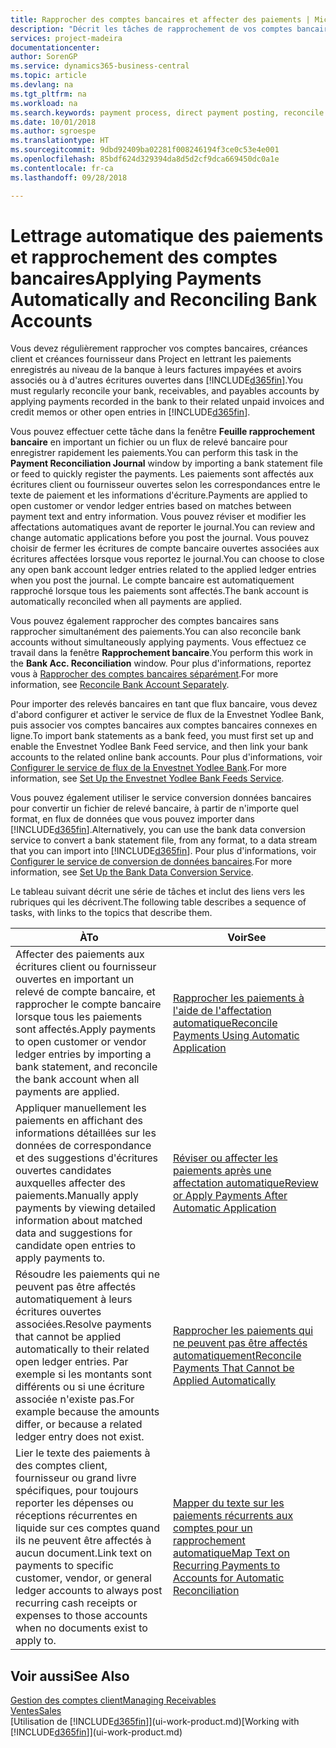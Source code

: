 ```yaml
---
title: Rapprocher des comptes bancaires et affecter des paiements | Microsoft Docs
description: "Décrit les tâches de rapprochement de vos comptes bancaires, client et fournisseur, reporter des règlements ou des frais et affecter des paiements automatiquement."
services: project-madeira
documentationcenter: 
author: SorenGP
ms.service: dynamics365-business-central
ms.topic: article
ms.devlang: na
ms.tgt_pltfrm: na
ms.workload: na
ms.search.keywords: payment process, direct payment posting, reconcile payment, expenses, cash receipts
ms.date: 10/01/2018
ms.author: sgroespe
ms.translationtype: HT
ms.sourcegitcommit: 9dbd92409ba02281f008246194f3ce0c53e4e001
ms.openlocfilehash: 85bdf624d329394da8d5d2cf9dca669450dc0a1e
ms.contentlocale: fr-ca
ms.lasthandoff: 09/28/2018

---
```

# <a name="applying-payments-automatically-and-reconciling-bank-accounts"></a><span data-ttu-id="0face-103">Lettrage automatique des paiements et rapprochement des comptes bancaires</span><span class="sxs-lookup"><span data-stu-id="0face-103">Applying Payments Automatically and Reconciling Bank Accounts</span></span>
<span data-ttu-id="0face-104">Vous devez régulièrement rapprocher vos comptes bancaires, créances client et créances fournisseur dans Project en lettrant les paiements enregistrés au niveau de la banque à leurs factures impayées et avoirs associés ou à d'autres écritures ouvertes dans [!INCLUDE[d365fin](includes/d365fin_long_md.md)].</span><span class="sxs-lookup"><span data-stu-id="0face-104">You must regularly reconcile your bank, receivables, and payables accounts by applying payments recorded in the bank to their related unpaid invoices and credit memos or other open entries in [!INCLUDE[d365fin](includes/d365fin_long_md.md)].</span></span>  

<span data-ttu-id="0face-105">Vous pouvez effectuer cette tâche dans la fenêtre **Feuille rapprochement bancaire** en important un fichier ou un flux de relevé bancaire pour enregistrer rapidement les paiements.</span><span class="sxs-lookup"><span data-stu-id="0face-105">You can perform this task in the **Payment Reconciliation Journal** window by importing a bank statement file or feed to quickly register the payments.</span></span> <span data-ttu-id="0face-106">Les paiements sont affectés aux écritures client ou fournisseur ouvertes selon les correspondances entre le texte de paiement et les informations d'écriture.</span><span class="sxs-lookup"><span data-stu-id="0face-106">Payments are applied to open customer or vendor ledger entries based on matches between payment text and entry information.</span></span> <span data-ttu-id="0face-107">Vous pouvez réviser et modifier les affectations automatiques avant de reporter le journal.</span><span class="sxs-lookup"><span data-stu-id="0face-107">You can review and change automatic applications before you post the journal.</span></span> <span data-ttu-id="0face-108">Vous pouvez choisir de fermer les écritures de compte bancaire ouvertes associées aux écritures affectées lorsque vous reportez le journal.</span><span class="sxs-lookup"><span data-stu-id="0face-108">You can choose to close any open bank account ledger entries related to the applied ledger entries when you post the journal.</span></span> <span data-ttu-id="0face-109">Le compte bancaire est automatiquement rapproché lorsque tous les paiements sont affectés.</span><span class="sxs-lookup"><span data-stu-id="0face-109">The bank account is automatically reconciled when all payments are applied.</span></span>

<span data-ttu-id="0face-110">Vous pouvez également rapprocher des comptes bancaires sans rapprocher simultanément des paiements.</span><span class="sxs-lookup"><span data-stu-id="0face-110">You can also reconcile bank accounts without simultaneously applying payments.</span></span> <span data-ttu-id="0face-111">Vous effectuez ce travail dans la fenêtre **Rapprochement bancaire**.</span><span class="sxs-lookup"><span data-stu-id="0face-111">You perform this work in the **Bank Acc. Reconciliation** window.</span></span> <span data-ttu-id="0face-112">Pour plus d'informations, reportez vous à [Rapprocher des comptes bancaires séparément](bank-how-reconcile-bank-accounts-separately.md).</span><span class="sxs-lookup"><span data-stu-id="0face-112">For more information, see [Reconcile Bank Account Separately](bank-how-reconcile-bank-accounts-separately.md).</span></span>   

<span data-ttu-id="0face-113">Pour importer des relevés bancaires en tant que flux bancaire, vous devez d'abord configurer et activer le service de flux de la Envestnet Yodlee Bank, puis associer vos comptes bancaires aux comptes bancaires connexes en ligne.</span><span class="sxs-lookup"><span data-stu-id="0face-113">To import bank statements as a bank feed, you must first set up and enable the Envestnet Yodlee Bank Feed service, and then link your bank accounts to the related online bank accounts.</span></span> <span data-ttu-id="0face-114">Pour plus d'informations, voir [Configurer le service de flux de la Envestnet Yodlee Bank](bank-how-setup-bank-statement-service.md).</span><span class="sxs-lookup"><span data-stu-id="0face-114">For more information, see [Set Up the Envestnet Yodlee Bank Feeds Service](bank-how-setup-bank-statement-service.md).</span></span>  

<span data-ttu-id="0face-115">Vous pouvez également utiliser le service conversion données bancaires pour convertir un fichier de relevé bancaire, à partir de n'importe quel format, en flux de données que vous pouvez importer dans [!INCLUDE[d365fin](includes/d365fin_long_md.md)].</span><span class="sxs-lookup"><span data-stu-id="0face-115">Alternatively, you can use the bank data conversion service to convert a bank statement file, from any format, to a data stream that you can import into [!INCLUDE[d365fin](includes/d365fin_long_md.md)].</span></span> <span data-ttu-id="0face-116">Pour plus d'informations, voir [Configurer le service de conversion de données bancaires](bank-how-setup-bank-data-conversion-service.md).</span><span class="sxs-lookup"><span data-stu-id="0face-116">For more information, see [Set Up the Bank Data Conversion Service](bank-how-setup-bank-data-conversion-service.md).</span></span>  

<span data-ttu-id="0face-117">Le tableau suivant décrit une série de tâches et inclut des liens vers les rubriques qui les décrivent.</span><span class="sxs-lookup"><span data-stu-id="0face-117">The following table describes a sequence of tasks, with links to the topics that describe them.</span></span>  

| <span data-ttu-id="0face-118">À</span><span class="sxs-lookup"><span data-stu-id="0face-118">To</span></span> | <span data-ttu-id="0face-119">Voir</span><span class="sxs-lookup"><span data-stu-id="0face-119">See</span></span> |
| --- | --- |
| <span data-ttu-id="0face-120">Affecter des paiements aux écritures client ou fournisseur ouvertes en important un relevé de compte bancaire, et rapprocher le compte bancaire lorsque tous les paiements sont affectés.</span><span class="sxs-lookup"><span data-stu-id="0face-120">Apply payments to open customer or vendor ledger entries by importing a bank statement, and reconcile the bank account when all payments are applied.</span></span> |[<span data-ttu-id="0face-121">Rapprocher les paiements à l'aide de l'affectation automatique</span><span class="sxs-lookup"><span data-stu-id="0face-121">Reconcile Payments Using Automatic Application</span></span>](receivables-how-reconcile-payments-auto-application.md) |
| <span data-ttu-id="0face-122">Appliquer manuellement les paiements en affichant des informations détaillées sur les données de correspondance et des suggestions d'écritures ouvertes candidates auxquelles affecter des paiements.</span><span class="sxs-lookup"><span data-stu-id="0face-122">Manually apply payments by viewing detailed information about matched data and suggestions for candidate open entries to apply payments to.</span></span> |[<span data-ttu-id="0face-123">Réviser ou affecter les paiements après une affectation automatique</span><span class="sxs-lookup"><span data-stu-id="0face-123">Review or Apply Payments After Automatic Application</span></span>](receivables-how-review-apply-payments-auto-application.md) |
| <span data-ttu-id="0face-124">Résoudre les paiements qui ne peuvent pas être affectés automatiquement à leurs écritures ouvertes associées.</span><span class="sxs-lookup"><span data-stu-id="0face-124">Resolve payments that cannot be applied automatically to their related open ledger entries.</span></span> <span data-ttu-id="0face-125">Par exemple si les montants sont différents ou si une écriture associée n'existe pas.</span><span class="sxs-lookup"><span data-stu-id="0face-125">For example because the amounts differ, or because a related ledger entry does not exist.</span></span> |[<span data-ttu-id="0face-126">Rapprocher les paiements qui ne peuvent pas être affectés automatiquement</span><span class="sxs-lookup"><span data-stu-id="0face-126">Reconcile Payments That Cannot be Applied Automatically</span></span>](receivables-how-reconcile-payments-cannot-apply-auto.md) |
| <span data-ttu-id="0face-127">Lier le texte des paiements à des comptes client, fournisseur ou grand livre spécifiques, pour toujours reporter les dépenses ou réceptions récurrentes en liquide sur ces comptes quand ils ne peuvent être affectés à aucun document.</span><span class="sxs-lookup"><span data-stu-id="0face-127">Link text on payments to specific customer, vendor, or general ledger accounts to always post recurring cash receipts or expenses to those accounts when no documents exist to apply to.</span></span> |[<span data-ttu-id="0face-128">Mapper du texte sur les paiements récurrents aux comptes pour un rapprochement automatique</span><span class="sxs-lookup"><span data-stu-id="0face-128">Map Text on Recurring Payments to Accounts for Automatic Reconciliation</span></span>](receivables-how-map-text-recurring-payments-accounts-auto-reconcilliation.md) |

## <a name="see-also"></a><span data-ttu-id="0face-129">Voir aussi</span><span class="sxs-lookup"><span data-stu-id="0face-129">See Also</span></span>
[<span data-ttu-id="0face-130">Gestion des comptes client</span><span class="sxs-lookup"><span data-stu-id="0face-130">Managing Receivables</span></span>](receivables-manage-receivables.md)  
[<span data-ttu-id="0face-131">Ventes</span><span class="sxs-lookup"><span data-stu-id="0face-131">Sales</span></span>](sales-manage-sales.md)  
<span data-ttu-id="0face-132">[Utilisation de [!INCLUDE[d365fin](includes/d365fin_md.md)]](ui-work-product.md)</span><span class="sxs-lookup"><span data-stu-id="0face-132">[Working with [!INCLUDE[d365fin](includes/d365fin_md.md)]](ui-work-product.md)</span></span>

